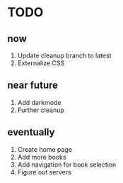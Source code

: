 # TODO
## now
1. Update cleanup branch to latest
2. Externalize CSS
## near future
1. Add darkmode
2. Further cleanup
## eventually
1. Create home page
2. Add more books
3. Add navigation for book selection
4. Figure out servers
